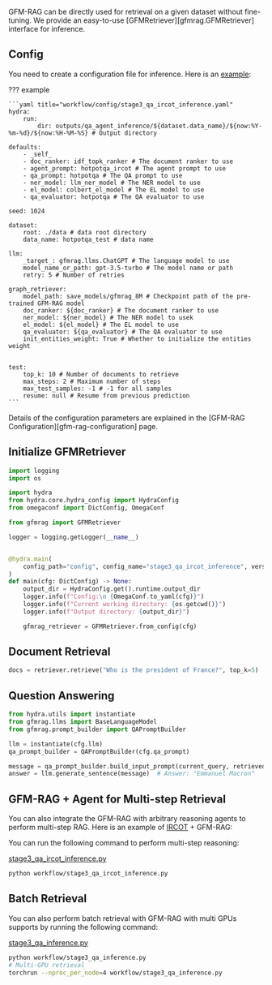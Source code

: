 GFM-RAG can be directly used for retrieval on a given dataset without fine-tuning. We provide an easy-to-use [GFMRetriever][gfmrag.GFMRetriever] interface for inference.

## Config
You need to create a configuration file for inference. Here is an [example](../../workflow/config/stage3_qa_ircot_inference.yaml):

??? example

    ```yaml title="workflow/config/stage3_qa_ircot_inference.yaml"
    hydra:
        run:
            dir: outputs/qa_agent_inference/${dataset.data_name}/${now:%Y-%m-%d}/${now:%H-%M-%S} # Output directory

    defaults:
        - _self_
        - doc_ranker: idf_topk_ranker # The document ranker to use
        - agent_prompt: hotpotqa_ircot # The agent prompt to use
        - qa_prompt: hotpotqa # The QA prompt to use
        - ner_model: llm_ner_model # The NER model to use
        - el_model: colbert_el_model # The EL model to use
        - qa_evaluator: hotpotqa # The QA evaluator to use

    seed: 1024

    dataset:
        root: ./data # data root directory
        data_name: hotpotqa_test # data name

    llm:
        _target_: gfmrag.llms.ChatGPT # The language model to use
        model_name_or_path: gpt-3.5-turbo # The model name or path
        retry: 5 # Number of retries

    graph_retriever:
        model_path: save_models/gfmrag_8M # Checkpoint path of the pre-trained GFM-RAG model
        doc_ranker: ${doc_ranker} # The document ranker to use
        ner_model: ${ner_model} # The NER model to usek
        el_model: ${el_model} # The EL model to use
        qa_evaluator: ${qa_evaluator} # The QA evaluator to use
        init_entities_weight: True # Whether to initialize the entities weight


    test:
        top_k: 10 # Number of documents to retrieve
        max_steps: 2 # Maximum number of steps
        max_test_samples: -1 # -1 for all samples
        resume: null # Resume from previous prediction
    ```

Details of the configuration parameters are explained in the [GFM-RAG Configuration][gfm-rag-configuration] page.

## Initialize GFMRetriever

```python
import logging
import os

import hydra
from hydra.core.hydra_config import HydraConfig
from omegaconf import DictConfig, OmegaConf

from gfmrag import GFMRetriever

logger = logging.getLogger(__name__)


@hydra.main(
    config_path="config", config_name="stage3_qa_ircot_inference", version_base=None
)
def main(cfg: DictConfig) -> None:
    output_dir = HydraConfig.get().runtime.output_dir
    logger.info(f"Config:\n {OmegaConf.to_yaml(cfg)}")
    logger.info(f"Current working directory: {os.getcwd()}")
    logger.info(f"Output directory: {output_dir}")

    gfmrag_retriever = GFMRetriever.from_config(cfg)
```

## Document Retrieval

```python
docs = retriever.retrieve("Who is the president of France?", top_k=5)
```

## Question Answering

```python
from hydra.utils import instantiate
from gfmrag.llms import BaseLanguageModel
from gfmrag.prompt_builder import QAPromptBuilder

llm = instantiate(cfg.llm)
qa_prompt_builder = QAPromptBuilder(cfg.qa_prompt)

message = qa_prompt_builder.build_input_prompt(current_query, retrieved_docs)
answer = llm.generate_sentence(message)  # Answer: "Emmanuel Macron"
```

## GFM-RAG + Agent for Multi-step Retrieval
You can also integrate the GFM-RAG with arbitrary reasoning agents to perform multi-step RAG. Here is an example of [IRCOT](https://arxiv.org/abs/2212.10509) + GFM-RAG:

You can run the following command to perform multi-step reasoning:

[stage3_qa_ircot_inference.py](../../workflow/stage3_qa_ircot_inference.py)
```bash
python workflow/stage3_qa_ircot_inference.py
```

## Batch Retrieval
You can also perform batch retrieval with GFM-RAG with multi GPUs supports by running the following command:

[stage3_qa_inference.py](../../workflow/stage3_qa_inference.py)
```bash
python workflow/stage3_qa_inference.py
# Multi-GPU retrieval
torchrun --nproc_per_node=4 workflow/stage3_qa_inference.py
```

